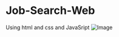 # Job-Search-Web
Using html and css and JavaSript
![Image](https://github.com/user-attachments/assets/3a49c72a-9c45-4af5-a24a-2f1080647a1c)
